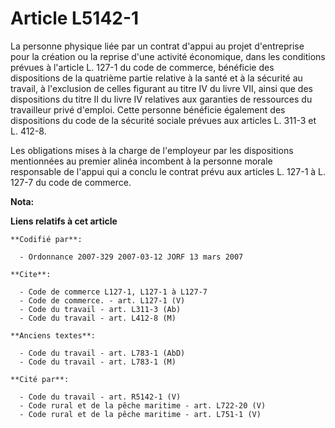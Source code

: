# Article L5142-1

La personne physique liée par un contrat d'appui au projet d'entreprise pour la création ou la reprise d'une activité
économique, dans les conditions prévues à l'article L. 127-1 du code de commerce, bénéficie des dispositions de la quatrième
partie relative à la santé et à la sécurité au travail, à l'exclusion de celles figurant au titre IV du livre VII, ainsi que
des dispositions du titre II du livre IV relatives aux garanties de ressources du travailleur privé d'emploi. Cette personne
bénéficie également des dispositions du code de la sécurité sociale prévues aux articles L. 311-3 et L. 412-8.

Les obligations mises à la charge de l'employeur par les dispositions mentionnées au premier alinéa incombent à la personne
morale responsable de l'appui qui a conclu le contrat prévu aux articles L. 127-1 à L. 127-7 du code de commerce.

**Nota:**



**Liens relatifs à cet article**

	**Codifié par**:

	  - Ordonnance 2007-329 2007-03-12 JORF 13 mars 2007

	**Cite**:

	  - Code de commerce L127-1, L127-1 à L127-7
	  - Code de commerce. - art. L127-1 (V)
	  - Code du travail - art. L311-3 (Ab)
	  - Code du travail - art. L412-8 (M)

	**Anciens textes**:

	  - Code du travail - art. L783-1 (AbD)
	  - Code du travail - art. L783-1 (M)

	**Cité par**:

	  - Code du travail - art. R5142-1 (V)
	  - Code rural et de la pêche maritime - art. L722-20 (V)
	  - Code rural et de la pêche maritime - art. L751-1 (V)

